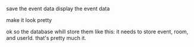 save the event data
display the event data

make it look pretty




ok so the database whill store them like this:
it needs to store event, room, and userId.
that's pretty much it.
